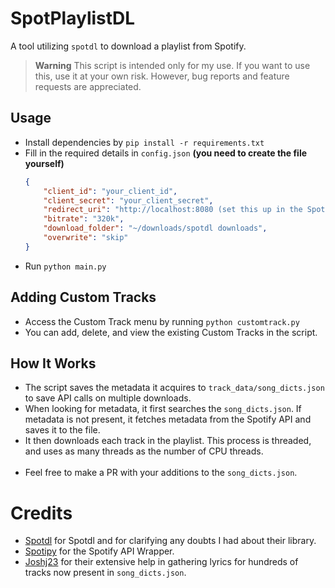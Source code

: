 # SpotPlaylistDL
A tool utilizing `spotdl` to download a playlist from Spotify.

> **Warning**
> This script is intended only for my use. If you want to use this, use it at your own risk.
However, bug reports and feature requests are appreciated.

## Usage
- Install dependencies by `pip install -r requirements.txt`
- Fill in the required details in `config.json` **(you need to create the file yourself)**
    ```json
    {
        "client_id": "your_client_id",
        "client_secret": "your_client_secret",
        "redirect_uri": "http://localhost:8080 (set this up in the Spotify developer portal)",
        "bitrate": "320k",
        "download_folder": "~/downloads/spotdl downloads",
        "overwrite": "skip"
    }
    ```
- Run `python main.py`

## Adding Custom Tracks
- Access the Custom Track menu by running `python customtrack.py`
- You can add, delete, and view the existing Custom Tracks in the script.

## How It Works
- The script saves the metadata it acquires to `track_data/song_dicts.json` to save API calls on multiple downloads.
- When looking for metadata, it first searches the `song_dicts.json`. 
If metadata is not present, it fetches metadata from the Spotify API and saves it to the file.
- It then downloads each track in the playlist. This process is threaded, and uses as many threads as the number of CPU threads.
<br><br>
- Feel free to make a PR with your additions to the `song_dicts.json`.

# Credits
- [Spotdl](https://github.com/spotDL/spotify-downloader/) for Spotdl and for clarifying any doubts I had about their library.
- [Spotipy](https://github.com/plamere/spotipy) for the Spotify API Wrapper.
- [Joshj23](https://github.com/Joshj23icy) for their extensive help in gathering lyrics 
for hundreds of tracks now present in `song_dicts.json`.
